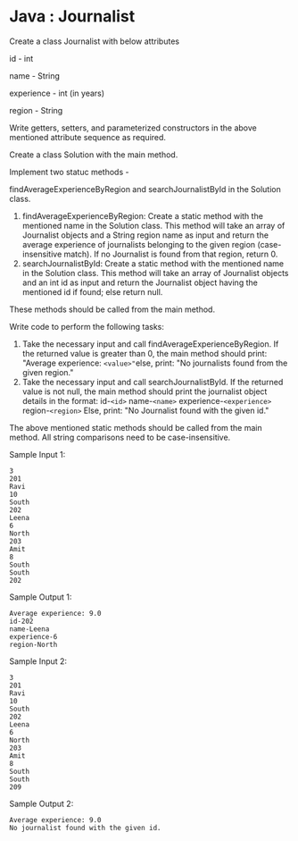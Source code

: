 # Java : Journalist

Create a class Journalist with below attributes

id - int

name - String

experience - int (in years)

region - String

Write getters, setters, and parameterized constructors in the above mentioned attribute sequence as required.

Create a class Solution with the main method.

Implement two statuc methods -

findAverageExperienceByRegion and searchJournalistById in the Solution class.

1. findAverageExperienceByRegion:
   Create a static method with the mentioned name in the Solution class. This method will take an array of Journalist objects and a String region name as input and return the average experience of journalists belonging to the given region (case-insensitive match).
   If no Journalist is found from that region, return 0.
2. searchJournalistById:
   Create a static method with the mentioned name in the Solution class. This method will take an array of Journalist objects and an int id as input and return the Journalist object having the mentioned id if found; else return null.

These methods should be called from the main method.

Write code to perform the following tasks:

1. Take the necessary input and call findAverageExperienceByRegion. If the returned value is greater than 0, the main method should print: "Average experience: `<value>"`else, print: "No journalists found from the given region."
2. Take the necessary input and call searchJournalistById. If the returned value is not null, the main method should print the journalist object details in the format:
   id-`<id>`
   name-`<name>`
   experience-`<experience>`
   region-`<region>`
   Else, print: "No Journalist found with the given id."

The above mentioned static methods should be called from the main method. All string comparisons need to be case-insensitive.

Sample Input 1:

```
3
201
Ravi
10
South
202
Leena
6
North
203
Amit
8
South
South
202
```

Sample Output 1:

```
Average experience: 9.0
id-202
name-Leena
experience-6
region-North
```

Sample Input 2:

```
3
201
Ravi
10
South
202
Leena
6
North
203
Amit
8
South
South
209
```

Sample Output 2:

```
Average experience: 9.0
No journalist found with the given id.
```
